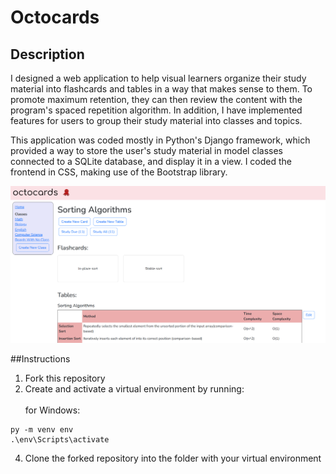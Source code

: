 # Octocards
## Description
I designed a web application to help visual learners organize their study material into flashcards and tables in a way that makes sense to them. To promote maximum retention, they can then review the content with the program's spaced repetition algorithm. In addition, I have implemented features for users to group their study material into classes and topics.

This application was coded mostly in Python's Django framework, which provided a way to store the user's study material in model classes connected to a SQLite database, and display it in a view. I coded the frontend in CSS, making use of the Bootstrap library.

![Flashcards and tables for the "Sorting" topic](/images/octocards.png)

##Instructions
1. Fork this repository
2. Create and activate a virtual environment by running:<br/><br/>
  for Windows:
  ```
  py -m venv env
  .\env\Scripts\activate
  ```

4. Clone the forked repository into the folder with your virtual environment
